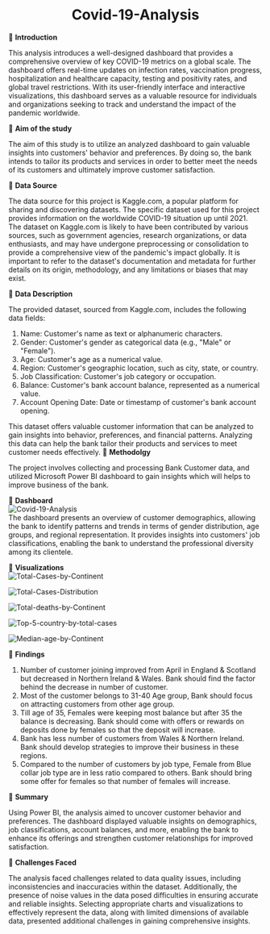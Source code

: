 <h1 align="center" color="#x1F34E;">Covid-19-Analysis</h1>
                                              
🔘 **Introduction**

This analysis introduces a well-designed dashboard that provides a comprehensive overview of key COVID-19 metrics on a global scale. The dashboard offers real-time updates on infection rates, vaccination progress, hospitalization and healthcare capacity, testing and positivity rates, and global travel restrictions. With its user-friendly interface and interactive visualizations, this dashboard serves as a valuable resource for individuals and organizations seeking to track and understand the impact of the pandemic worldwide.

🔘 **Aim of the study**

The aim of this study is to utilize an analyzed dashboard to gain valuable insights into customers' behavior and preferences. By doing so, the bank intends to tailor its products and services in order to better meet the needs of its customers and ultimately improve customer satisfaction.

🔘 **Data Source**

The data source for this project is Kaggle.com, a popular platform for sharing and discovering datasets. The specific dataset used for this project provides information on the worldwide COVID-19 situation up until 2021. The dataset on Kaggle.com is likely to have been contributed by various sources, such as government agencies, research organizations, or data enthusiasts, and may have undergone preprocessing or consolidation to provide a comprehensive view of the pandemic's impact globally. It is important to refer to the dataset's documentation and metadata for further details on its origin, methodology, and any limitations or biases that may exist.

🔘 **Data Description**

The provided dataset, sourced from Kaggle.com, includes the following data fields:

1. Name: Customer's name as text or alphanumeric characters.
2. Gender: Customer's gender as categorical data (e.g., "Male" or "Female").
3. Age: Customer's age as a numerical value.
4. Region: Customer's geographic location, such as city, state, or country.
5. Job Classification: Customer's job category or occupation.
6. Balance: Customer's bank account balance, represented as a numerical value.
7. Account Opening Date: Date or timestamp of customer's bank account opening.

This dataset offers valuable customer information that can be analyzed to gain insights into behavior, preferences, and financial patterns. Analyzing this data can help the bank tailor their products and services to meet customer needs effectively.
🔘 **Methodolgy**

The project involves collecting and processing Bank Customer data, and utilized Microsoft Power BI dashboard to gain insights which will helps to improve business of the bank.

🔘 **Dashboard**<br>
<img src="https://i.ibb.co/56g5TYJ/Covid-19-Analysis.png" alt="Covid-19-Analysis" border="0"><br>
The dashboard presents an overview of customer demographics, allowing the bank to identify patterns and trends in terms of gender distribution, age groups, and regional representation. It provides insights into customers' job classifications, enabling the bank to understand the professional diversity among its clientele.

🔘 **Visualizations**<br>
<img src="https://i.ibb.co/BtjVVBZ/Total-Cases-by-Continent.png" alt="Total-Cases-by-Continent" border="0">
<p></p>
<img src="https://i.ibb.co/FW3jP1c/Total-Cases-Distribution.png" alt="Total-Cases-Distribution" border="0">
<p></p>
<img src="https://i.ibb.co/2svbHBq/Total-deaths-by-Continent.png" alt="Total-deaths-by-Continent" border="0">
<p></p>
<img src="https://i.ibb.co/MGS36s6/Top-5-country-by-total-cases.png" alt="Top-5-country-by-total-cases" border="0">
<p></p>
<img src="https://i.ibb.co/YdJzVhb/Median-age-by-Continent.png" alt="Median-age-by-Continent" border="0">
<p></p>

🔘 **Findings**

1. Number of customer joining improved from April in England & Scotland but decreased in Northern Ireland & Wales. Bank should find the factor behind the decrease in number of customer.
2. Most of the customer belongs to 31-40 Age group, Bank should focus on attracting customers from other age group.
3. Till age of 35, Females were keeping most balance but after 35 the balance is decreasing. Bank should come with offers or rewards on deposits done by females so that the deposit will increase.
4. Bank has less number of customers from Wales & Northern Ireland. Bank should develop strategies to improve their business in these regions.
5. Compared to the number of customers by job type, Female from Blue collar job type are in less ratio compared to others. Bank should bring some offer for females so that number of females will increase.

🔘 **Summary**

Using Power BI, the analysis aimed to uncover customer behavior and preferences. The dashboard displayed valuable insights on demographics, job classifications, account balances, and more, enabling the bank to enhance its offerings and strengthen customer relationships for improved satisfaction.

🔘 **Challenges Faced**

The analysis faced challenges related to data quality issues, including inconsistencies and inaccuracies within the dataset. Additionally, the presence of noise values in the data posed difficulties in ensuring accurate and reliable insights. Selecting appropriate charts and visualizations to effectively represent the data, along with limited dimensions of available data, presented additional challenges in gaining comprehensive insights.



